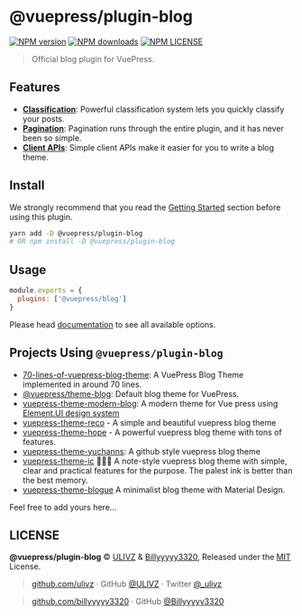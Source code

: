 # @vuepress/plugin-blog

[![NPM version](https://badgen.net/npm/v/@vuepress/plugin-blog)](https://npmjs.com/package/@vuepress/plugin-blog) 
[![NPM downloads](https://badgen.net/npm/dm/@vuepress/plugin-blog)](https://npmjs.com/package/@vuepress/plugin-blog) 
[![NPM LICENSE](https://badgen.net/npm/license/@vuepress/plugin-blog)](https://github.com/vuepressjs/vuepress-plugin-blog/blob/master/LICENSE)

> Official blog plugin for VuePress. 

## Features

- [**Classification**](https://vuepress-plugin-blog.ulivz.com/guide/getting-started.html#document-classifier): 
Powerful classification system lets you quickly classify your posts.
- [**Pagination**](https://vuepress-plugin-blog.ulivz.com/guide/getting-started.html#pagination): 
Pagination runs through the entire plugin, and it has never been so simple.
- [**Client APIs**](https://vuepress-plugin-blog.ulivz.com/client-api/): Simple client APIs make it easier for you to write a blog theme.       

## Install

We strongly recommend that you read the [Getting Started](https://vuepress-plugin-blog.ulivz.com/guide/getting-started.html) section before using this plugin.

```bash
yarn add -D @vuepress/plugin-blog
# OR npm install -D @vuepress/plugin-blog
```

## Usage

```javascript
module.exports = {
  plugins: ['@vuepress/blog'] 
}
```

Please head [documentation](https://vuepress-plugin-blog.ulivz.com/) to see all available options.


## Projects Using `@vuepress/plugin-blog`

- [70-lines-of-vuepress-blog-theme](https://github.com/ulivz/70-lines-of-vuepress-blog-theme): A VuePress Blog Theme implemented in around 70 lines.
- [@vuepress/theme-blog](https://github.com/ulivz/vuepress-theme-blog): Default blog theme for VuePress.
- [vuepress-theme-modern-blog](https://github.com/z3by/vuepress-theme-modern-blog): A modern theme for Vue press using [Element.UI design system](https://element.eleme.io/#/)
- [vuepress-theme-reco](https://github.com/vuepress-reco/vuepress-theme-reco) - A simple and beautiful vuepress blog theme
- [vuepress-theme-hope](https://github.com/Mister-Hope/vuepress-theme-hope/) - A powerful vuepress blog theme with tons of features.
- [vuepress-theme-yuchanns](https://github.com/yuchanns/vuepress-theme-yuchanns): A github style vuepress blog theme
- [vuepress-theme-ic](https://github.com/IKangXu/vuepress-theme-ic) :tada::tada::tada: A note-style vuepress blog theme with simple, clear and practical features for the purpose. The palest ink is better than the best memory.
- [vuepress-theme-blogue](https://github.com/ocavue/vuepress-theme-blogue) A minimalist blog theme with Material Design.

Feel free to add yours here...



## LICENSE

**@vuepress/plugin-blog** © [ULIVZ](https://github.com/ulivz) & [Billyyyyy3320](https://github.com/billyyyyy3320), Released under the [MIT](./LICENSE) License.<br>

> [github.com/ulivz](https://github.com/ulivz) · GitHub [@ULIVZ](https://github.com/ulivz) · Twitter [@_ulivz](https://twitter.com/_ulivz)

> [github.com/billyyyyy3320](https://github.com/billyyyyy3320) · GitHub [@Billyyyyy3320](https://github.com/billyyyyy3320) 
